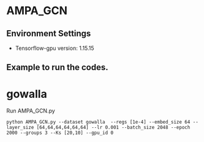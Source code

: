 # AMPA_GCN


## Environment Settings
- Tensorflow-gpu version:  1.15.15

## Example to run the codes.

# gowalla
Run AMPA_GCN.py
```
python AMPA_GCN.py --dataset gowalla  --regs [1e-4] --embed_size 64 --layer_size [64,64,64,64,64,64] --lr 0.001 --batch_size 2048 --epoch 2000 --groups 3 --Ks [20,10] --gpu_id 0
```
